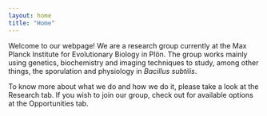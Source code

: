 ```yaml
---
layout: home
title: "Home"
---
```


Welcome to our webpage! We are a research group currently at the Max Planck Institute for Evolutionary Biology in Plön. The group works mainly using genetics, biochemistry and imaging techniques to study, among other things, the sporulation and physiology in _Bacillus subtilis_.

To know more about what we do and how we do it, please take a look at the Research tab. If you wish to join our group, check out for available options at the Opportunities tab.

